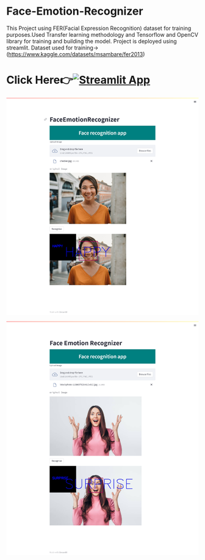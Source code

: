 # Face-Emotion-Recognizer
This Project using FER(Facial Expression Recognition) dataset for training purposes.Used Transfer learning methodology and Tensorflow and OpenCV library for training and building the model.
Project is deployed using streamlit.
Dataset used for training->(https://www.kaggle.com/datasets/msambare/fer2013)

# Click Here👉[![Streamlit App](https://static.streamlit.io/badges/streamlit_badge_black_white.svg)](https://evans129-face-emotion-recognizer-app-h5itr9.streamlit.app/)


![alt](project_demo_img.png)

![alt](project_demo_img1.png)
